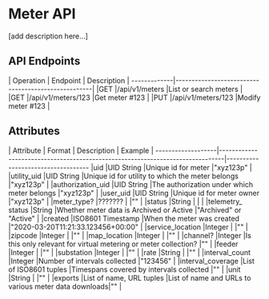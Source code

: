 # Meter API

[add description here...]

## API Endpoints

| Operation  | Endpoint             | Description                 |
-------------|----------------------------------------------------|
|GET         |/api/v1/meters        |List or search meters        |
|GET         |/api/v1/meters/123    |Get meter #123               |
|PUT         |/api/v1/meters/123    |Modify meter #123            |


## Attributes
| Attribute        | Format                  | Description                                         | Example                           |
-------------------|-------------------------------------------------------------------------------|-----------------------------------
|uid               |UID String               |Unique id for meter                                  |"xyz123p" |
|utility_uid       |UID String               |Unique id for utility to which the meter belongs     |"xyz123p" |
|authorization_uid |UID String               |The authorization under which meter belongs          |"xyz123p" |
|user_uid          |UID String               |Unique id for meter owner                            |"xyz123p" |
|meter_type?       |???????                  |                                                     |"" |
|status            |String                   |      | |
|telemetry_ status |String                   |Whether meter data is Archived or Active             |"Archived" or "Active" |
|created           |ISO8601 Timestamp        |When the meter was created                           |"2020-03-20T11:21:33.123456+00:00" |
|service_location  |Integer                  |                                                     |"" |
|zipcode           |Integer                  |                                                     |"" |
|map_location      |Integer                  |                                                     |"" |
|channel?          |Integer                  |Is this only relevant for virtual metering or meter collection? |"" |
|feeder            |Integer                  |                                                     |"" |
|substation        |Integer                  |                                                     |"" |
|rate              |String                   |                                                     |"" |
|interval_count    |Integer                  |Number of intervals collected                        |"123456" |
|interval_coverage |List of ISO8601 tuples   |Timespans covered by intervals collected             |"" |
|unit              |String                   |                                                     |"" |
|exports           |List of name, URL tuples |List of name and URLs to various meter data downloads|"" |
